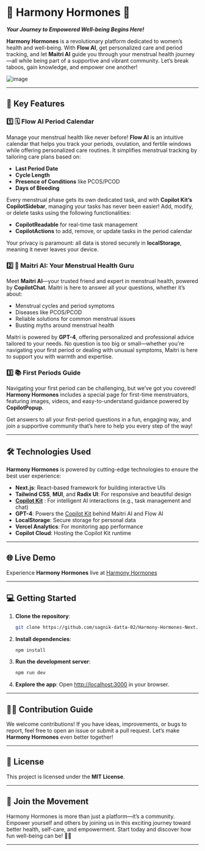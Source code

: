 # 🌸 Harmony Hormones 🌸  
**_Your Journey to Empowered Well-being Begins Here!_**

**Harmony Hormones** is a revolutionary platform dedicated to women’s health and well-being. With **Flow AI**, get personalized care and period tracking, and let **Maitri AI** guide you through your menstrual health journey—all while being part of a supportive and vibrant community. Let’s break taboos, gain knowledge, and empower one another!

![image](https://github.com/user-attachments/assets/bfa8790c-66c0-4423-93b4-4088e5955b5b)

---

## 🚀 Key Features

### 1️⃣ 🗓️ **Flow AI Period Calendar**

Manage your menstrual health like never before! **Flow AI** is an intuitive calendar that helps you track your periods, ovulation, and fertile windows while offering personalized care routines. It simplifies menstrual tracking by tailoring care plans based on:

- **Last Period Date**
- **Cycle Length**
- **Presence of Conditions** like PCOS/PCOD
- **Days of Bleeding**

Every menstrual phase gets its own dedicated task, and with **Copilot Kit’s CopilotSidebar**, managing your tasks has never been easier! Add, modify, or delete tasks using the following functionalities:
- **CopilotReadable** for real-time task management
- **CopilotActions** to add, remove, or update tasks in the period calendar

Your privacy is paramount: all data is stored securely in **localStorage**, meaning it never leaves your device.

### 2️⃣ 🧠 **Maitri AI: Your Menstrual Health Guru**

Meet **Maitri AI**—your trusted friend and expert in menstrual health, powered by **CopilotChat**. Maitri is here to answer all your questions, whether it’s about:

- Menstrual cycles and period symptoms
- Diseases like PCOS/PCOD
- Reliable solutions for common menstrual issues
- Busting myths around menstrual health

Maitri is powered by **GPT-4**, offering personalized and professional advice tailored to your needs. No question is too big or small—whether you're navigating your first period or dealing with unusual symptoms, Maitri is here to support you with warmth and expertise.

### 3️⃣ 📚 **First Periods Guide**

Navigating your first period can be challenging, but we’ve got you covered! **Harmony Hormones** includes a special page for first-time menstruators, featuring images, videos, and easy-to-understand guidance powered by **CopilotPopup**.

Get answers to all your first-period questions in a fun, engaging way, and join a supportive community that’s here to help you every step of the way!

---

## 🛠️ Technologies Used

**Harmony Hormones** is powered by cutting-edge technologies to ensure the best user experience:
- **Next.js**: React-based framework for building interactive UIs
- **Tailwind CSS**, **MUI**, and **Radix UI**: For responsive and beautiful design
- **[Copilot Kit](https://www.copilotkit.ai/)** : For intelligent AI interactions (e.g., task management and chat)
- **GPT-4**: Powers the [Copilot Kit](https://www.copilotkit.ai/) behind Maitri AI and Flow AI
- **LocalStorage**: Secure storage for personal data
- **Vercel Analytics**: For monitoring app performance
- **Copilot Cloud**: Hosting the Copilot Kit runtime

---

## 🌐 Live Demo

Experience **Harmony Hormones** live at [Harmony Hormones](https://harmonyhormones.vercel.app)

---

## 💻 Getting Started

1. **Clone the repository**:
   ```bash
   git clone https://github.com/sagnik-datta-02/Harmony-Hormones-Next.git
   ```

2. **Install dependencies**:
   ```bash
   npm install
   ```

3. **Run the development server**:
   ```bash
   npm run dev
   ```

4. **Explore the app**: Open [http://localhost:3000](http://localhost:3000) in your browser.

---

## 👩‍💻 Contribution Guide

We welcome contributions! If you have ideas, improvements, or bugs to report, feel free to open an issue or submit a pull request. Let’s make **Harmony Hormones** even better together!

---

## 📄 License

This project is licensed under the **MIT License**.

---

## 🌟 Join the Movement
Harmony Hormones is more than just a platform—it’s a community. Empower yourself and others by joining us in this exciting journey toward better health, self-care, and empowerment. Start today and discover how fun well-being can be! 🌺🚀

---
